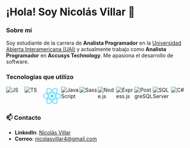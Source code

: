 # ¡Hola! Soy Nicolás Villar 👋

### Sobre mí
Soy estudiante de la carrera de **Analista Programador** en la [Universidad Abierta Interamericana (UAI)](https://www.uai.edu.ar/) y actualmente trabajo como **Analista Programador** en **Accusys Technology**. Me apasiona el desarrollo de software.

### Tecnologías que utilizo
<div style="display: flex; flex-wrap: wrap;">
  <img src="https://upload.wikimedia.org/wikipedia/commons/9/99/Unofficial_JavaScript_logo_2.svg" alt="JS" width="50px" height="50px"/>
  <img src="https://upload.wikimedia.org/wikipedia/commons/4/4c/Typescript_logo_2020.svg" alt="TS" width="50px" height="50px"/>
  <img src="https://raw.githubusercontent.com/devicons/devicon/master/icons/react/react-original.svg" alt="React" width="50px" height="50px"/>
  <img src="https://everyday.codes/wp-content/uploads/2020/01/0-U2DmhXYumRyXH6X1.png" alt="JavaScript" width="50px" height="50px"/>
  <img src="https://upload.wikimedia.org/wikipedia/commons/thumb/9/96/Sass_Logo_Color.svg/1280px-Sass_Logo_Color.svg.png" alt="Sass" width="50px" height="50px"/>
  <img src="https://cdn.freebiesupply.com/logos/large/2x/nodejs-icon-logo-png-transparent.png" alt="Node.js" width="50px" height="50px"/>
  <img src="https://assets.website-files.com/61ca3f775a79ec5f87fcf937/6202fcdee5ee8636a145a41b_1234-p-500.png" alt="Express.js" width="50px" height="50px"/>
  <img src="https://upload.wikimedia.org/wikipedia/commons/thumb/2/29/Postgresql_elephant.svg/640px-Postgresql_elephant.svg.png" alt="PostgreSQL" width="50px" height="50px"/>
  <img src="https://www.bacula.lat/wp-content/uploads/2019/05/mssqllogo.png" alt="SQL Server" width="50px" height="50px"/>
  <img src="https://static-00.iconduck.com/assets.00/c-sharp-c-icon-1822x2048-wuf3ijab.png" alt="C#" width="50px" height="50px"/>
</div>

### 📫 Contacto
- **LinkedIn**: [Nicolás Villar](https://www.linkedin.com/in/nicovillar/)
  <br>
- **Correo**: nicolasvillar4@gmail.com
